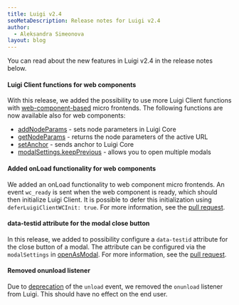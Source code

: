 ```yaml
---
title: Luigi v2.4
seoMetaDescription: Release notes for Luigi v2.4
author:
  - Aleksandra Simeonova
layout: blog
---
```


You can read about the new features in Luigi v2.4 in the release notes below.

<!-- Excerpt -->

#### Luigi Client functions for web components

With this release, we added the possibility to use more Luigi Client functions with [web-component-based](https://docs.luigi-project.io/docs/web-component) micro frontends. The following functions are now available also for web components: 
- [addNodeParams](https://docs.luigi-project.io/docs/luigi-client-api/?section=addnodeparams) - sets node parameters in Luigi Core
- [getNodeParams](https://docs.luigi-project.io/docs/luigi-client-api/?section=getnodeparams) - returns the node parameters of the active URL
- [setAnchor](https://docs.luigi-project.io/docs/luigi-client-api/?section=setanchor) - sends anchor to Luigi Core
- [modalSettings.keepPrevious](https://docs.luigi-project.io/docs/luigi-client-api?section=openasmodal) - allows you to open multiple modals

#### Added onLoad functionality for web components

We added an onLoad functionality to web component micro frontends. An event `wc_ready` is sent when the web component is ready, which should then initialize Luigi Client. It is possible to defer this initialization using `deferLuigiClientWCInit: true`. For more information, see the [pull request](https://github.com/SAP/luigi/pull/3352).  

#### data-testid attribute for the modal close button 

In this release, we added to possibility configure a `data-testid` attribute for the close button of a modal. The attribute can be configured via the `modalSettings` in [openAsModal](https://docs.luigi-project.io/docs/luigi-core-api/?section=openasmodal). For more information, see the [pull request](https://github.com/SAP/luigi/pull/3394). 

#### Removed onunload listener 

Due to [deprecation](https://developer.chrome.com/blog/deprecating-unload/) of the `unload` event, we removed the `onunload` listener from Luigi. This should have no effect on the end user. 


